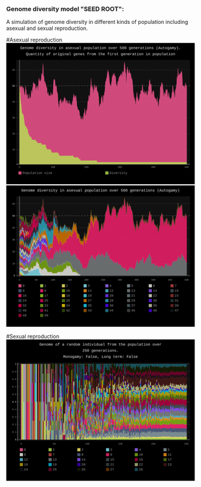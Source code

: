 ### Genome diversity model "SEED ROOT":

A simulation of genome diversity in different kinds of population including asexual and sexual reproduction.

#Asexual reproduction
![Alt text](./Autogamy_1.svg)
![Alt text](./Autogamy_2.svg)

#Sexual reproduction
![Alt text](./Sexual_reproduction_2.svg)
